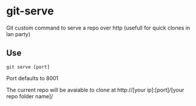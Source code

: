 git-serve
=========

Git custom command to serve a repo over http (usefull for quick clones in lan party)

Use
---

    git serve [port]
    
Port defaults to 8001
    
The current repo will be avaiable to clone at http://[your ip]:[port]/[your repo folder name]/
